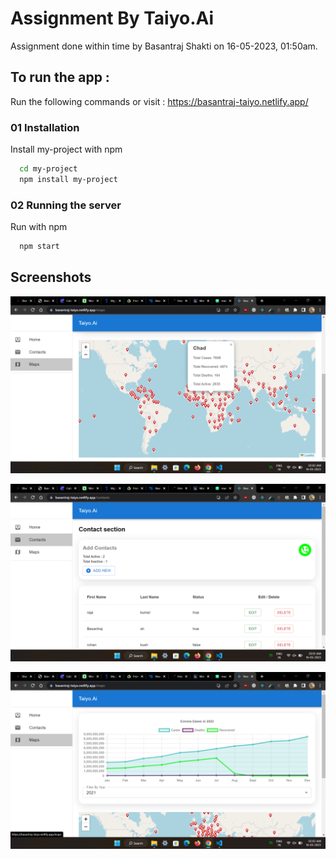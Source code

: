 
# Assignment By Taiyo.Ai

Assignment done within time by Basantraj Shakti on 16-05-2023, 01:50am.

## To run the app :
Run the following commands or visit :
https://basantraj-taiyo.netlify.app/

### 01 Installation

Install my-project with npm

```bash
  cd my-project
  npm install my-project
```
    

### 02 Running the server

Run with npm

```bash
  npm start
```
    
## Screenshots

![App Screenshot](https://github.com/basantimages/Taiyo-Assignment/blob/main/assignment-ss/ss%20(1).png?raw=true)

![App Screenshot](https://github.com/basantimages/Taiyo-Assignment/blob/main/assignment-ss/ss%20(2).png?raw=true)

![App Screenshot](https://github.com/basantimages/Taiyo-Assignment/blob/main/assignment-ss/ss%20(3).png?raw=true)